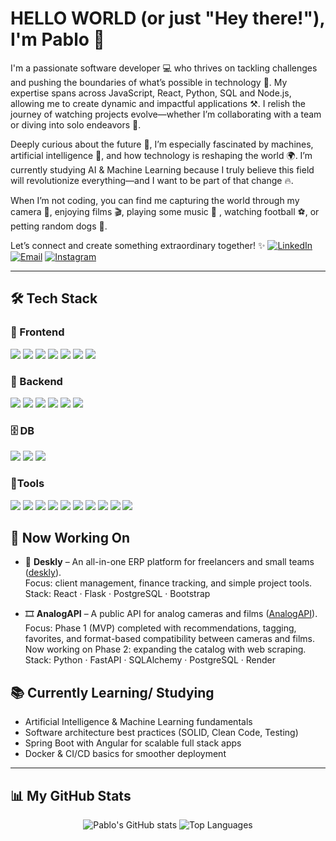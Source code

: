 # HELLO WORLD (or just "Hey there!"), I'm Pablo 👋

I'm a passionate software developer 💻 who thrives on tackling challenges and pushing the boundaries of what’s possible in technology 🚀. My expertise spans across JavaScript, React, Python, SQL and Node.js, allowing me to create dynamic and impactful applications ⚒️. I relish the journey of watching projects evolve—whether I’m collaborating with a team or diving into solo endeavors 🤝.

Deeply curious about the future 🧠, I’m especially fascinated by machines, artificial intelligence 🤖, and how technology is reshaping the world 🌍. I’m currently studying AI & Machine Learning because I truly believe this field will revolutionize everything—and I want to be part of that change 🔥.

When I’m not coding, you can find me capturing the world through my camera 📸, enjoying films 🎬, playing some music 🎺 , watching football ⚽️, or petting random dogs 🐶.

Let’s connect and create something extraordinary together! ✨
[![LinkedIn](https://img.shields.io/badge/LinkedIn-blue?logo=linkedin&style=flat&logoColor=white)](https://www.linkedin.com/in/pablo-friedmann/)
[![Email](https://img.shields.io/badge/Email-red?logo=gmail&style=flat)](mailto:pabloifm91@gmail.com)
[![Instagram](https://img.shields.io/badge/Instagram-purple?logo=instagram&style=flat)](https://www.instagram.com/pol.ignacio_)

---

## 🛠️ Tech Stack

### 🧩 Frontend
<p align="left">
  <img src="https://img.shields.io/badge/JavaScript-F7DF1E?style=for-the-badge&logo=javascript&logoColor=black" />
  <img src="https://img.shields.io/badge/HTML5-E34F26?style=for-the-badge&logo=html5&logoColor=white" />
  <img src="https://img.shields.io/badge/CSS3-1572B6?style=for-the-badge&logo=css3&logoColor=white" />
  <img src="https://img.shields.io/badge/React-20232A?style=for-the-badge&logo=react&logoColor=61DAFB" />
  <img src="https://img.shields.io/badge/Bootstrap-7952B3?style=for-the-badge&logo=bootstrap&logoColor=white" />
  <img src="https://img.shields.io/badge/TailwindCSS-06B6D4?style=for-the-badge&logo=tailwindcss&logoColor=white" />
  <img src="https://img.shields.io/badge/Vite-646CFF?style=for-the-badge&logo=vite&logoColor=white" />
</p>

### 🔧 Backend
<p align="left">
  <img src="https://img.shields.io/badge/Node.js-339933?style=for-the-badge&logo=nodedotjs&logoColor=white" />
  <img src="https://img.shields.io/badge/Python-3776AB?style=for-the-badge&logo=python&logoColor=white" />
  <img src="https://img.shields.io/badge/FastAPI-009688?style=for-the-badge&logo=fastapi&logoColor=white" />
  <img src="https://img.shields.io/badge/Flask-000000?style=for-the-badge&logo=flask&logoColor=white" />
  <img src="https://img.shields.io/badge/Django-092E20?style=for-the-badge&logo=django&logoColor=white" />
  <img src="https://img.shields.io/badge/SQLModel-10B981?style=for-the-badge&logoColor=white" />
</p>


### 🗄️ DB
<p align="left">
  <img src="https://img.shields.io/badge/MySQL-4479A1?style=for-the-badge&logo=mysql&logoColor=white" />
  <img src="https://img.shields.io/badge/PostgreSQL-336791?style=for-the-badge&logo=postgresql&logoColor=white" />
  <img src="https://img.shields.io/badge/SQLAlchemy-D71F00?style=for-the-badge&logo=sqlalchemy&logoColor=white" />
</p>


### 🔌Tools
<p align="left">
  <img src="https://img.shields.io/badge/Postman-FF6C37?style=for-the-badge&logo=postman&logoColor=white" />
  <img src="https://img.shields.io/badge/Trello-0052CC?style=for-the-badge&logo=trello&logoColor=white" />
  <img src="https://img.shields.io/badge/Git-F05032?style=for-the-badge&logo=git&logoColor=white" />
  <img src="https://img.shields.io/badge/GitHub-181717?style=for-the-badge&logo=github&logoColor=white" />
  <img src="https://img.shields.io/badge/Swagger-85EA2D?style=for-the-badge&logo=swagger&logoColor=black" />
  <img src="https://img.shields.io/badge/Pytest-3776AB?style=for-the-badge&logo=pytest&logoColor=white" />
  <img src="https://img.shields.io/badge/Docker-2496ED?style=for-the-badge&logo=docker&logoColor=white" />
  <img src="https://img.shields.io/badge/VS%20Code-007ACC?style=for-the-badge&logo=visualstudiocode&logoColor=white" />
  <img src="https://img.shields.io/badge/Codespaces-181717?style=for-the-badge&logo=github&logoColor=white" />
  <img src="https://img.shields.io/badge/Render-46E3B7?style=for-the-badge&logo=render&logoColor=white" />
</p>

## 🚧 Now Working On

- 🧩 **Deskly** – An all-in-one ERP platform for freelancers and small teams ([deskly](https://github.com/pablofriedmann/deskly)).  
  Focus: client management, finance tracking, and simple project tools.  
  Stack: React · Flask · PostgreSQL · Bootstrap

- 🎞️ **AnalogAPI** – A public API for analog cameras and films ([AnalogAPI](https://github.com/pablofriedmann/analogAPI)).  
  Focus: Phase 1 (MVP) completed with recommendations, tagging, favorites, and format-based compatibility between cameras and films. Now working on Phase 2: expanding the catalog with web scraping.  
  Stack: Python · FastAPI · SQLAlchemy · PostgreSQL · Render

## 📚 Currently Learning/ Studying

- Artificial Intelligence & Machine Learning fundamentals
- Software architecture best practices (SOLID, Clean Code, Testing)
- Spring Boot with Angular for scalable full stack apps
- Docker & CI/CD basics for smoother deployment
---

## 📊 My GitHub Stats

<div align="center">
  
![Pablo's GitHub stats](https://github-readme-stats.vercel.app/api?username=pablofriedmann&show_icons=true&theme=radical)
![Top Languages](https://github-readme-stats.vercel.app/api/top-langs/?username=pablofriedmann&layout=compact&theme=radical)

</div>

